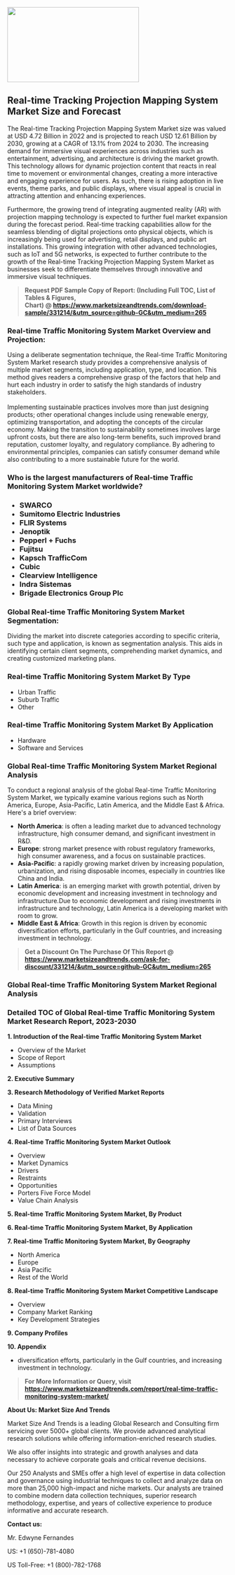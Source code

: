 <p><img class="alignnone size-medium wp-image-20088" src="https://ffe5etoiles.com/wp-content/uploads/2024/12/MST1-300x171.png" alt="" width="300" height="171" /></p><h2>Real-time Tracking Projection Mapping System Market Size and Forecast</h2><p>The Real-time Tracking Projection Mapping System Market size was valued at USD 4.72 Billion in 2022 and is projected to reach USD 12.61 Billion by 2030, growing at a CAGR of 13.1% from 2024 to 2030. The increasing demand for immersive visual experiences across industries such as entertainment, advertising, and architecture is driving the market growth. This technology allows for dynamic projection content that reacts in real time to movement or environmental changes, creating a more interactive and engaging experience for users. As such, there is rising adoption in live events, theme parks, and public displays, where visual appeal is crucial in attracting attention and enhancing experiences.</p><p>Furthermore, the growing trend of integrating augmented reality (AR) with projection mapping technology is expected to further fuel market expansion during the forecast period. Real-time tracking capabilities allow for the seamless blending of digital projections onto physical objects, which is increasingly being used for advertising, retail displays, and public art installations. This growing integration with other advanced technologies, such as IoT and 5G networks, is expected to further contribute to the growth of the Real-time Tracking Projection Mapping System Market as businesses seek to differentiate themselves through innovative and immersive visual techniques.</p></p><blockquote id="" class=""><strong>Request PDF Sample Copy of Report: (Including Full TOC, List of Tables &amp; Figures, Chart)&nbsp;@&nbsp;<strong><a href="https://www.marketsizeandtrends.com/download-sample/331214/&utm_source=github-GC&utm_medium=265" target="_blank">https://www.marketsizeandtrends.com/download-sample/331214/&utm_source=github-GC&utm_medium=265</a></strong></strong></blockquote><h3 id="" class="">Real-time Traffic Monitoring System Market&nbsp;Overview and Projection:</h3><p id="" class="">Using a deliberate segmentation technique, the Real-time Traffic Monitoring System Market research study provides a comprehensive analysis of multiple market segments, including application, type, and location. This method gives readers a comprehensive grasp of the factors that help and hurt each industry in order to satisfy the high standards of industry stakeholders. <br /> <br />Implementing sustainable practices involves more than just designing products; other operational changes include using renewable energy, optimizing transportation, and adopting the concepts of the circular economy. Making the transition to sustainability sometimes involves large upfront costs, but there are also long-term benefits, such improved brand reputation, customer loyalty, and regulatory compliance. By adhering to environmental principles, companies can satisfy consumer demand while also contributing to a more sustainable future for the world.</p><h3 id="" class="">Who is the largest manufacturers of&nbsp;Real-time Traffic Monitoring System Market worldwide?</h3><h3 class=""><p><ul><li>SWARCO </li><li> Sumitomo Electric Industries </li><li> FLIR Systems </li><li> Jenoptik </li><li> Pepperl + Fuchs </li><li> Fujitsu </li><li> Kapsch TrafficCom </li><li> Cubic </li><li> Clearview Intelligence </li><li> Indra Sistemas </li><li> Brigade Electronics Group Plc</li></ul></p></h3><h3 id="" class="">Global&nbsp;Real-time Traffic Monitoring System Market Segmentation:</h3><p id="" class="">Dividing the market into discrete categories according to specific criteria, such type and application, is known as segmentation analysis. This aids in identifying certain client segments, comprehending market dynamics, and creating customized marketing plans.</p><h3 id="" class="">Real-time Traffic Monitoring System Market&nbsp;By Type</h3><p><p><ul><li>Urban Traffic</li><li> Suburb Traffic</li><li> Other</p></li></ul></p></p><h3 id="" class="">Real-time Traffic Monitoring System Market&nbsp;By Application</h3><p class=""><p><ul><li>Hardware</li><li> Software and Services</li></ul></p></p><h3 id="" class="">Global Real-time Traffic Monitoring System Market Regional Analysis</h3><p id="" class="">To conduct a regional analysis of the global Real-time Traffic Monitoring System Market, we typically examine various regions such as North America, Europe, Asia-Pacific, Latin America, and the Middle East &amp; Africa. Here's a brief overview:</p><ul><li><strong>North America</strong>: is often a leading market due to advanced technology infrastructure, high consumer demand, and significant investment in R&amp;D.</li><li><strong>Europe</strong>: strong market presence with robust regulatory frameworks, high consumer awareness, and a focus on sustainable practices.</li><li><strong>Asia-Pacific</strong>: a rapidly growing market driven by increasing population, urbanization, and rising disposable incomes, especially in countries like China and India.</li><li><strong>Latin America</strong>: is an emerging market with growth potential, driven by economic development and increasing investment in technology and infrastructure.Due to economic development and rising investments in infrastructure and technology, Latin America is a developing market with room to grow.</li><li><strong>Middle East &amp; Africa</strong>: Growth in this region is driven by economic diversification efforts, particularly in the Gulf countries, and increasing investment in technology.</li></ul><blockquote id="" class=""><strong>Get a Discount On The Purchase Of This Report @ <strong><a href="https://www.marketsizeandtrends.com/ask-for-discount/331214/&utm_source=github-GC&utm_medium=265" target="_blank">https://www.marketsizeandtrends.com/ask-for-discount/331214/&utm_source=github-GC&utm_medium=265</a></strong></strong></blockquote><h3 id="" class="">Global Real-time Traffic Monitoring System Market Regional Analysis</h3><h3 id="" class="">Detailed TOC of Global Real-time Traffic Monitoring System Market Research Report, 2023-2030</h3><p id="" class=""><strong>1. Introduction of the Real-time Traffic Monitoring System Market</strong></p><ul><li>Overview of the Market</li><li>Scope of Report</li><li>Assumptions</li></ul><p id="" class=""><strong>2. Executive Summary</strong></p><p id="" class=""><strong>3. Research Methodology of Verified Market Reports</strong></p><ul><li>Data Mining</li><li>Validation</li><li>Primary Interviews</li><li>List of Data Sources</li></ul><p id="" class=""><strong>4. Real-time Traffic Monitoring System Market Outlook</strong></p><ul><li>Overview</li><li>Market Dynamics</li><li>Drivers</li><li>Restraints</li><li>Opportunities</li><li>Porters Five Force Model</li><li>Value Chain Analysis</li></ul><p id="" class=""><strong>5. Real-time Traffic Monitoring System Market, By Product</strong></p><p id="" class=""><strong>6. Real-time Traffic Monitoring System Market, By Application</strong></p><p id="" class=""><strong>7. Real-time Traffic Monitoring System Market, By Geography</strong></p><ul><li>North America</li><li>Europe</li><li>Asia Pacific</li><li>Rest of the World</li></ul><p id="" class=""><strong>8. Real-time Traffic Monitoring System Market Competitive Landscape</strong></p><ul><li>Overview</li><li>Company Market Ranking</li><li>Key Development Strategies</li></ul><p id="" class=""><strong>9. Company Profiles</strong></p><p id="" class=""><strong>10. Appendix</strong></p><ul><li>diversification efforts, particularly in the Gulf countries, and increasing investment in technology.</li></ul><blockquote id="" class=""><strong>For More Information or Query, visit <strong><strong><a href="https://www.marketsizeandtrends.com/report/real-time-traffic-monitoring-system-market/" target="_blank">https://www.marketsizeandtrends.com/report/real-time-traffic-monitoring-system-market/</a></strong></strong></strong></blockquote><p id="" class=""><strong>About Us: Market Size And Trends</strong></p><p id="" class="">Market Size And Trends is a leading Global Research and Consulting firm servicing over 5000+ global clients. We provide advanced analytical research solutions while offering information-enriched research studies.</p><p id="" class="">We also offer insights into strategic and growth analyses and data necessary to achieve corporate goals and critical revenue decisions.</p><p id="" class="">Our 250 Analysts and SMEs offer a high level of expertise in data collection and governance using industrial techniques to collect and analyze data on more than 25,000 high-impact and niche markets. Our analysts are trained to combine modern data collection techniques, superior research methodology, expertise, and years of collective experience to produce informative and accurate research.</p><p id="" class=""><strong>Contact us:</strong></p><p id="" class="">Mr. Edwyne Fernandes</p><p id="" class="">US: +1 (650)-781-4080</p><p id="" class="">US Toll-Free: +1 (800)-782-1768</p>
